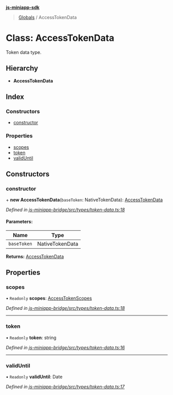**[js-miniapp-sdk](../README.md)**

> [Globals](../README.md) / AccessTokenData

# Class: AccessTokenData

Token data type.

## Hierarchy

* **AccessTokenData**

## Index

### Constructors

* [constructor](accesstokendata.md#constructor)

### Properties

* [scopes](accesstokendata.md#scopes)
* [token](accesstokendata.md#token)
* [validUntil](accesstokendata.md#validuntil)

## Constructors

### constructor

\+ **new AccessTokenData**(`baseToken`: NativeTokenData): [AccessTokenData](accesstokendata.md)

*Defined in [js-miniapp-bridge/src/types/token-data.ts:18](https://github.com/rakutentech/js-miniapp/blob/4d58a2f/js-miniapp-bridge/src/types/token-data.ts#L18)*

#### Parameters:

Name | Type |
------ | ------ |
`baseToken` | NativeTokenData |

**Returns:** [AccessTokenData](accesstokendata.md)

## Properties

### scopes

• `Readonly` **scopes**: [AccessTokenScopes](accesstokenscopes.md)

*Defined in [js-miniapp-bridge/src/types/token-data.ts:18](https://github.com/rakutentech/js-miniapp/blob/4d58a2f/js-miniapp-bridge/src/types/token-data.ts#L18)*

___

### token

• `Readonly` **token**: string

*Defined in [js-miniapp-bridge/src/types/token-data.ts:16](https://github.com/rakutentech/js-miniapp/blob/4d58a2f/js-miniapp-bridge/src/types/token-data.ts#L16)*

___

### validUntil

• `Readonly` **validUntil**: Date

*Defined in [js-miniapp-bridge/src/types/token-data.ts:17](https://github.com/rakutentech/js-miniapp/blob/4d58a2f/js-miniapp-bridge/src/types/token-data.ts#L17)*
